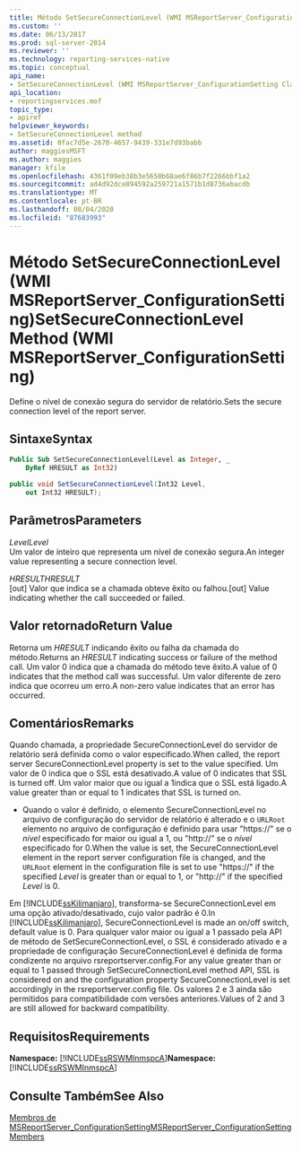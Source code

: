 ```yaml
---
title: Método SetSecureConnectionLevel (WMI MSReportServer_ConfigurationSetting) | Microsoft Docs
ms.custom: ''
ms.date: 06/13/2017
ms.prod: sql-server-2014
ms.reviewer: ''
ms.technology: reporting-services-native
ms.topic: conceptual
api_name:
- SetSecureConnectionLevel (WMI MSReportServer_ConfigurationSetting Class)
api_location:
- reportingservices.mof
topic_type:
- apiref
helpviewer_keywords:
- SetSecureConnectionLevel method
ms.assetid: 0fac7d5e-2670-4657-9439-331e7d93babb
author: maggiesMSFT
ms.author: maggies
manager: kfile
ms.openlocfilehash: 4361f09eb38b3e5650b68ae6f86b7f2266bbf1a2
ms.sourcegitcommit: ad4d92dce894592a259721a1571b1d8736abacdb
ms.translationtype: MT
ms.contentlocale: pt-BR
ms.lasthandoff: 08/04/2020
ms.locfileid: "87683993"
---
```

# <a name="setsecureconnectionlevel-method-wmi-msreportserver_configurationsetting"></a><span data-ttu-id="e81a2-102">Método SetSecureConnectionLevel (WMI MSReportServer_ConfigurationSetting)</span><span class="sxs-lookup"><span data-stu-id="e81a2-102">SetSecureConnectionLevel Method (WMI MSReportServer_ConfigurationSetting)</span></span>
  <span data-ttu-id="e81a2-103">Define o nível de conexão segura do servidor de relatório.</span><span class="sxs-lookup"><span data-stu-id="e81a2-103">Sets the secure connection level of the report server.</span></span>  
  
## <a name="syntax"></a><span data-ttu-id="e81a2-104">Sintaxe</span><span class="sxs-lookup"><span data-stu-id="e81a2-104">Syntax</span></span>  
  
```vb  
Public Sub SetSecureConnectionLevel(Level as Integer, _  
    ByRef HRESULT as Int32)  
```  
  
```csharp  
public void SetSecureConnectionLevel(Int32 Level,   
    out Int32 HRESULT);  
```  
  
## <a name="parameters"></a><span data-ttu-id="e81a2-105">Parâmetros</span><span class="sxs-lookup"><span data-stu-id="e81a2-105">Parameters</span></span>  
 <span data-ttu-id="e81a2-106">*Level*</span><span class="sxs-lookup"><span data-stu-id="e81a2-106">*Level*</span></span>  
 <span data-ttu-id="e81a2-107">Um valor de inteiro que representa um nível de conexão segura.</span><span class="sxs-lookup"><span data-stu-id="e81a2-107">An integer value representing a secure connection level.</span></span>  
  
 <span data-ttu-id="e81a2-108">*HRESULT*</span><span class="sxs-lookup"><span data-stu-id="e81a2-108">*HRESULT*</span></span>  
 <span data-ttu-id="e81a2-109">[out] Valor que indica se a chamada obteve êxito ou falhou.</span><span class="sxs-lookup"><span data-stu-id="e81a2-109">[out] Value indicating whether the call succeeded or failed.</span></span>  
  
## <a name="return-value"></a><span data-ttu-id="e81a2-110">Valor retornado</span><span class="sxs-lookup"><span data-stu-id="e81a2-110">Return Value</span></span>  
 <span data-ttu-id="e81a2-111">Retorna um *HRESULT* indicando êxito ou falha da chamada do método.</span><span class="sxs-lookup"><span data-stu-id="e81a2-111">Returns an *HRESULT* indicating success or failure of the method call.</span></span> <span data-ttu-id="e81a2-112">Um valor 0 indica que a chamada do método teve êxito.</span><span class="sxs-lookup"><span data-stu-id="e81a2-112">A value of 0 indicates that the method call was successful.</span></span> <span data-ttu-id="e81a2-113">Um valor diferente de zero indica que ocorreu um erro.</span><span class="sxs-lookup"><span data-stu-id="e81a2-113">A non-zero value indicates that an error has occurred.</span></span>  
  
## <a name="remarks"></a><span data-ttu-id="e81a2-114">Comentários</span><span class="sxs-lookup"><span data-stu-id="e81a2-114">Remarks</span></span>  
 <span data-ttu-id="e81a2-115">Quando chamada, a propriedade SecureConnectionLevel do servidor de relatório será definida como o valor especificado.</span><span class="sxs-lookup"><span data-stu-id="e81a2-115">When called, the report server SecureConnectionLevel property is set to the value specified.</span></span> <span data-ttu-id="e81a2-116">Um valor de 0 indica que o SSL está desativado.</span><span class="sxs-lookup"><span data-stu-id="e81a2-116">A value of 0 indicates that SSL is turned off.</span></span> <span data-ttu-id="e81a2-117">Um valor maior que ou igual a 1indica que o SSL está ligado.</span><span class="sxs-lookup"><span data-stu-id="e81a2-117">A value greater than or equal to 1 indicates that SSL is turned on.</span></span>  
  
-   <span data-ttu-id="e81a2-118">Quando o valor é definido, o elemento SecureConnectionLevel no arquivo de configuração do servidor de relatório é alterado e o `URLRoot` elemento no arquivo de configuração é definido para usar "https://" se o *nível* especificado for maior ou igual a 1, ou "http://" se o *nível* especificado for 0.</span><span class="sxs-lookup"><span data-stu-id="e81a2-118">When the value is set, the SecureConnectionLevel element in the report server configuration file is changed, and the `URLRoot` element in the configuration file is set to use "https://" if the specified *Level* is greater than or equal to 1, or "http://" if the specified *Level* is 0.</span></span>  
  
 <span data-ttu-id="e81a2-119">Em [!INCLUDE[ssKilimanjaro](../../includes/sskilimanjaro-md.md)], transforma-se SecureConnectionLevel em uma opção ativado/desativado, cujo valor padrão é 0.</span><span class="sxs-lookup"><span data-stu-id="e81a2-119">In [!INCLUDE[ssKilimanjaro](../../includes/sskilimanjaro-md.md)], SecureConnectionLevel is made an on/off switch, default value is 0.</span></span> <span data-ttu-id="e81a2-120">Para qualquer valor maior ou igual a 1 passado pela API de método de SetSecureConnectionLevel, o SSL é considerado ativado e a propriedade de configuração SecureConnectionLevel é definida de forma condizente no arquivo rsreportserver.config.</span><span class="sxs-lookup"><span data-stu-id="e81a2-120">For any value greater than or equal to 1 passed through SetSecureConnectionLevel method API, SSL is considered on and the configuration property SecureConnectionLevel is set accordingly in the rsreportserver.config file.</span></span> <span data-ttu-id="e81a2-121">Os valores 2 e 3 ainda são permitidos para compatibilidade com versões anteriores.</span><span class="sxs-lookup"><span data-stu-id="e81a2-121">Values of 2 and 3 are still allowed for backward compatibility.</span></span>  
  
## <a name="requirements"></a><span data-ttu-id="e81a2-122">Requisitos</span><span class="sxs-lookup"><span data-stu-id="e81a2-122">Requirements</span></span>  
 <span data-ttu-id="e81a2-123">**Namespace:** [!INCLUDE[ssRSWMInmspcA](../../includes/ssrswminmspca-md.md)]</span><span class="sxs-lookup"><span data-stu-id="e81a2-123">**Namespace:** [!INCLUDE[ssRSWMInmspcA](../../includes/ssrswminmspca-md.md)]</span></span>  
  
## <a name="see-also"></a><span data-ttu-id="e81a2-124">Consulte Também</span><span class="sxs-lookup"><span data-stu-id="e81a2-124">See Also</span></span>  
 [<span data-ttu-id="e81a2-125">Membros de MSReportServer_ConfigurationSetting</span><span class="sxs-lookup"><span data-stu-id="e81a2-125">MSReportServer_ConfigurationSetting Members</span></span>](msreportserver-configurationsetting-members.md)  
  
  
